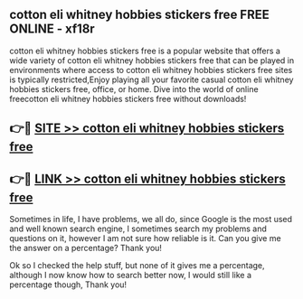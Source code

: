 ## cotton eli whitney hobbies stickers free FREE ONLINE - xf18r

cotton eli whitney hobbies stickers free is a popular website that offers a wide variety of cotton eli whitney hobbies stickers free that can be played in environments where access to cotton eli whitney hobbies stickers free sites is typically restricted,Enjoy playing all your favorite casual cotton eli whitney hobbies stickers free, office, or home. Dive into the world of online freecotton eli whitney hobbies stickers free without downloads!

## 👉🔴 [SITE >> cotton eli whitney hobbies stickers free](http://news.freeplayer.one?title=cotton_eli_whitney_hobbies_stickers_free&ref=FRRE)

## 👉🔴 [LINK >> cotton eli whitney hobbies stickers free](http://news.freeplayer.one?title=cotton_eli_whitney_hobbies_stickers_free&ref=FREE)

Sometimes in life, I have problems, we all do, since Google is the most used and well known search engine, I sometimes search my problems and questions on it, however I am not sure how reliable is it. Can you give me the answer on a percentage? Thank you!

Ok so I checked the help stuff, but none of it gives me a percentage, although I now know how to search better now, I would still like a percentage though, Thank you!